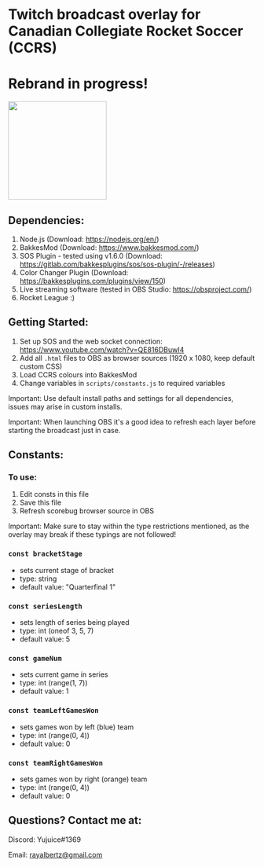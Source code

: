 # Twitch broadcast overlay for Canadian Collegiate Rocket Soccer (CCRS)
# Rebrand in progress!
<img src="https://user-images.githubusercontent.com/55890109/120055665-81347400-c005-11eb-9ecb-0cc7880d6a1b.png" width="200" height="200">

## Dependencies:

1. Node.js (Download: https://nodejs.org/en/)
2. BakkesMod (Download: https://www.bakkesmod.com/)
3. SOS Plugin - tested using v1.6.0 (Download: https://gitlab.com/bakkesplugins/sos/sos-plugin/-/releases)
4. Color Changer Plugin (Download: https://bakkesplugins.com/plugins/view/150)
5. Live streaming software (tested in OBS Studio: https://obsproject.com/)
6. Rocket League :)

## Getting Started:

1. Set up SOS and the web socket connection: https://www.youtube.com/watch?v=QE816DBuwI4
2. Add all `.html` files to OBS as browser sources (1920 x 1080, keep default custom CSS)
3. Load CCRS colours into BakkesMod
4. Change variables in `scripts/constants.js` to required variables

Important: Use default install paths and settings for all dependencies, issues may arise in custom installs.

Important: When launching OBS it's a good idea to refresh each layer before starting the broadcast just in case.

## Constants:
### To use:
1. Edit consts in this file
2. Save this file
3. Refresh scorebug browser source in OBS

Important: Make sure to stay within the type restrictions mentioned, as the overlay may break if these typings are not followed!

### `const bracketStage`
- sets current stage of bracket
- type: string
- default value: "Quarterfinal 1"

### `const seriesLength`
- sets length of series being played
- type: int (oneof 3, 5, 7)
- default value: 5

### `const gameNum`
- sets current game in series
- type: int (range(1, 7))
- default value: 1

### `const teamLeftGamesWon`
- sets games won by left (blue) team
- type: int (range(0, 4))
- default value: 0

### `const teamRightGamesWon`
- sets games won by right (orange) team
- type: int (range(0, 4))
- default value: 0

## Questions? Contact me at:

Discord: Yujuice#1369

Email: rayalbertz@gmail.com
